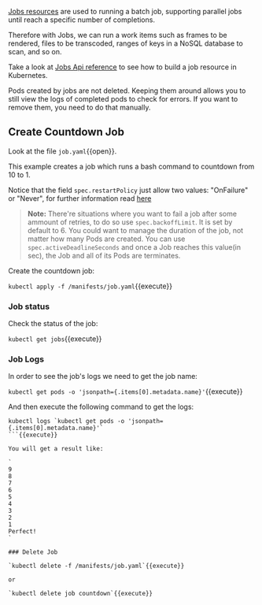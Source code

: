 [Jobs resources](https://kubernetes.io/docs/concepts/workloads/controllers/jobs-run-to-completion/) are used to running a batch job, supporting parallel jobs until reach a specific number of completions.

Therefore with Jobs, we can run a work items such as frames to be rendered, files to be transcoded, ranges of keys in a NoSQL database to scan, and so on.

Take a look at [Jobs Api reference](https://kubernetes.io/docs/reference/generated/kubernetes-api/v1.11/#job-v1-batch) to see how to build a job resource in Kubernetes.

Pods created by jobs are not deleted. Keeping them around allows you to still view the logs of completed pods to check for errors. If you want to remove them, you need to do that manually.

## Create Countdown Job

Look at the file `job.yaml`{{open}}. 

This example creates a job which runs a bash command to countdown from 10 to 1.

Notice that the field `spec.restartPolicy` just allow two values: "OnFailure" or "Never", for further information read [here](https://kubernetes.io/docs/concepts/workloads/pods/pod-lifecycle/#example-states)

> **Note:** There're situations where you want to fail a job after some ammount of retries, to do so use `spec.backoffLimit`. It is set by default to 6.
> You could want to manage the duration of the job, not matter how many Pods are created. You can use `spec.activeDeadlineSeconds` and once a Job reaches this value(in sec), the Job and all of its Pods are terminates.

Create the countdown job:

`kubectl apply -f /manifests/job.yaml`{{execute}}

### Job status

Check the status of the job:

`kubectl get jobs`{{execute}}

### Job Logs

In order to see the job's logs we need to get the job name:

`kubectl get pods -o 'jsonpath={.items[0].metadata.name}'`{{execute}}

And then execute the following command to get the logs:

```
kubectl logs `kubectl get pods -o 'jsonpath={.items[0].metadata.name}'` 
```{{execute}}

You will get a result like:

`
9
8
7
6
5
4
3
2
1
Perfect!
`

### Delete Job

`kubectl delete -f /manifests/job.yaml`{{execute}}

or 

`kubectl delete job countdown`{{execute}}